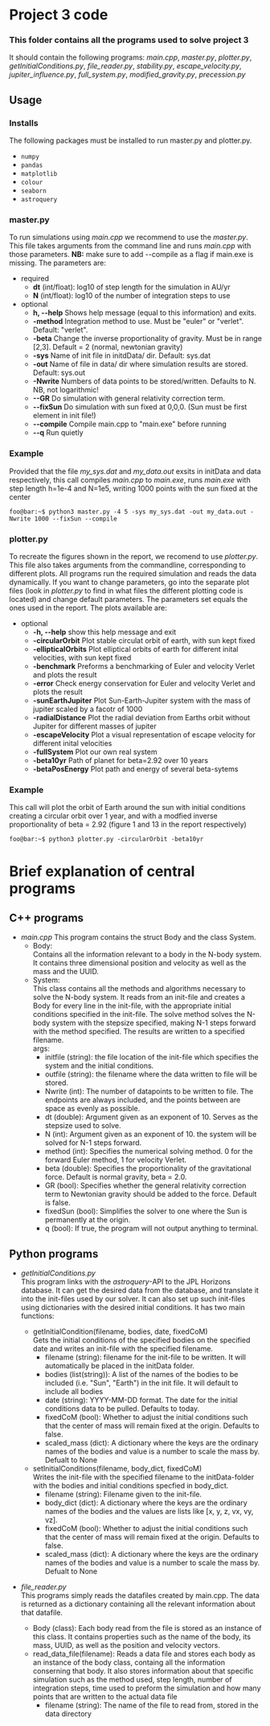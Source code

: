 # Project 3 code
### This folder contains all the programs used to solve project 3
It should contain the following programs:
*main.cpp*,
*master.py*,
*plotter.py*,
*getInitialConditions.py*,
*file_reader.py*,
*stability.py*,
*escape_velocity.py*,
*jupiter_influence.py*,
*full_system.py*,
*modified_gravity.py*,
*precession.py*

## Usage
### Installs
The following packages must be installed to run master.py and plotter.py. 

- `numpy`
- `pandas`
- `matplotlib`
- `colour`
- `seaborn`
- `astroquery`


### master.py
To run simulations using *main.cpp* we recommend to use the *master.py*. This file takes arguments from the command line and runs *main.cpp*
with those parameters. **NB:** make sure to add --compile as a flag if main.exe is missing. The parameters are:
- required
    * **dt** (int/float): log10 of step length for the simulation in AU/yr
    * **N** (int/float): log10 of the number of integration steps to use
- optional
    * **h, --help** Shows help message (equal to this information) and exits.
    * **-method** Integration method to use. Must be "euler" or "verlet". Default: "verlet".
    * **-beta** Change the inverse proportionality of gravity. Must be in range [2,3]. Default = 2 (normal, newtonian gravity)
    * **-sys** Name of init file in initdData/ dir. Default: sys.dat
    * **-out** Name of file in data/ dir where simulation results are stored. Default: sys.out
    * **-Nwrite** Numbers of data points to be stored/written. Defaults to N. NB, not logarithmic!
    * **--GR** Do simulation with general relativity correction term.
    * **--fixSun**  Do simulation with sun fixed at 0,0,0. (Sun must be first element in init file!)
    * **--compile** Compile main.cpp to "main.exe" before running
    * **--q** Run quietly

### Example
Provided that the file *my_sys.dat* and *my_data.out* exsits in initData and data respectively, this call compiles *main.cpp* to *main.exe*, runs *main.exe* with step length h=1e-4 and N=1e5, writing 1000 points with the sun fixed at the center 
```console
foo@bar:~$ python3 master.py -4 5 -sys my_sys.dat -out my_data.out -Nwrite 1000 --fixSun --compile
```
### plotter.py
To recreate the figures shown in the report, we recomend to use *plotter.py*. This file also takes arguments from the commandline, corresponding to different plots. All programs run the required simulation and reads the data dynamically. If you want to change parameters, go into the separate plot files (look in *plotter.py* to find in what files the different plotting code is located) and change default parameters. The parameters set equals the ones used in the report. The plots available are:
- optional
  * **-h, --help**         show this help message and exit
  * **-circularOrbit**     Plot stable circulat orbit of earth, with sun kept fixed
  * **-ellipticalOrbits**  Plot elliptical orbits of earth for different inital velocities, with sun kept fixed
  * **-benchmark**         Preforms a benchmarking of Euler and velocity Verlet and plots the result
  * **-error**             Check energy conservation for Euler and velocity Verlet and plots the result
  * **-sunEarthJupiter**   Plot Sun-Earth-Jupiter system with the mass of jupiter scaled by a facotr of 1000
  * **-radialDistance**    Plot the radial deviation from Earths orbit without Jupiter for different masses of jupiter
  * **-escapeVelocity**    Plot a visual representation of escape velocity for different inital velocities
  * **-fullSystem**        Plot our own real system
  * **-beta10yr**          Path of planet for beta=2.92 over 10 years
  * **-betaPosEnergy**     Plot path and energy of several beta-sytems


### Example
This call will plot the orbit of Earth around the sun with initial conditions creating a circular orbit over 1 year, and with a modfied inverse proportionality of beta = 2.92 (figure 1 and 13 in the report respectively)  
```console
foo@bar:~$ python3 plotter.py -circularOrbit -beta10yr
```

# Brief explanation of central programs
## C++ programs
- *main.cpp*
This program contains the struct Body and the class System.
  * Body:  
    Contains all the information relevant to a body in the
    N-body system. It contains three dimensional position and
    velocity as well as the mass and the UUID.
  * System:  
    This class contains all the methods and algorithms necessary to
    solve the N-body system. It reads from an init-file and creates
    a Body for every line in the init-file, with the appropriate
    initial conditions specified in the init-file. The solve method
    solves the N-body system with the stepsize specified, making
    N-1 steps forward with the method specified. The results are
    written to a specified filename.  
args:  
    * initfile (string): the file location of the init-file which
    specifies the system and the initial conditions.  
    * outfile (string): the filename where the data written to file
    will be stored.  
    * Nwrite (int): The number of datapoints to be written to file.
    The endpoints are always included, and the points between are
    space as evenly as possible.  
    * dt (double): Argument given as an exponent of 10. Serves as the
    stepsize used to solve.  
    * N (int): Argument given as an exponent of 10. the system will be
    solved for N-1 steps forward.  
    * method (int): Specifies the numerical solving method. 0 for the
    forward Euler method, 1 for velocity Verlet.  
    * beta (double): Specifies the proportionality of the gravitational
    force. Default is normal gravity, beta = 2.0.  
    * GR (bool): Specifies whether the general relativity correction term
    to Newtonian gravity should be added to the force. Default is false.  
    * fixedSun (bool): Simplifies the solver to one where the Sun is 
    permanently at the origin.  
    * q (bool): If true, the program will not output anything to terminal.

## Python programs
- *getInitialConditions.py*  
This program links with the *astroquery*-API to the JPL Horizons database. It can
get the desired data from the database, and translate it into the init-files used
by our solver. It can also set up such init-files using dictionaries with the
desired initial conditions. It has two main functions:
  * getInitialCondition(filename, bodies, date, fixedCoM)  
  Gets the initial conditions of the specified bodies on the specified date and writes
  an init-file with the specified filename.
    * filename (string): filename for the init-file to be written. It will automatically
    be placed in the initData folder.
    * bodies (list(string)): A list of the names of the bodies to be included 
    (i.e. "Sun", "Earth") in the init file. It will default to include all bodies
    * date (string): YYYY-MM-DD format. The date for the initial conditions data to
    be pulled. Defaults to today.
    * fixedCoM (bool): Whether to adjust the initial conditions such that the center
    of mass will remain fixed at the origin. Defaults to false.
    * scaled_mass (dict): A dictionary where the keys are the ordinary names of the bodies and value is 
    a number to scale the mass by. Defualt to None 
  * setInitialConditions(filename, body_dict, fixedCoM)  
  Writes the init-file with the specified filename to the initData-folder with the bodies
  and initial conditions specfied in body_dict.
    * filename (string): Filename given to the init-file.
    * body_dict (dict): A dictionary where the keys are the ordinary names of the bodies
    and the values are lists like [x, y, z, vx, vy, vz].
    * fixedCoM (bool): Whether to adjust the initial conditions such that the center
    of mass will remain fixed at the origin. Defaults to false.
    * scaled_mass (dict): A dictionary where the keys are the ordinary names of the bodies and value is 
    a number to scale the mass by. Defualt to None 
    
- *file_reader.py*  
This programs simply reads the datafiles created by main.cpp. The data is returned as a dictionary containing all 
the relevant information about that datafile. 
   * Body (class): Each body read from the file is stored as an instance of this class. It contains properties such as the name of the body,
   its mass, UUID, as well as the position  and velocity vectors.
   * read_data_file(filename):
   Reads a data file and stores each body as an instance of the body class, containg all the information conserning that body. 
   It also stores information about that specific simulation such as the method used, step length, number of integration steps,
   time used to preform the simulation and how many points that are written to the actual data file
     * filename (string): The name of the file to read from, stored in the data directory 
